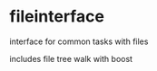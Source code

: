 fileinterface
=============

interface for common tasks with files

includes file tree walk with boost


